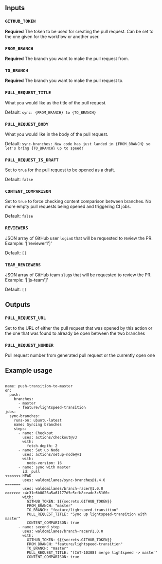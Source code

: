 
## Inputs

### `GITHUB_TOKEN`

**Required** The token to be used for creating the pull request. Can be set to the one given for the workflow or another user.

### `FROM_BRANCH`

**Required** The branch you want to make the pull request from.

### `TO_BRANCH`

**Required** The branch you want to make the pull request to.

### `PULL_REQUEST_TITLE`

What you would like as the title of the pull request.

Default: `sync: {FROM_BRANCH} to {TO_BRANCH}`

### `PULL_REQUEST_BODY`

What you would like in the body of the pull request.

Default: `sync-branches: New code has just landed in {FROM_BRANCH} so let's bring {TO_BRANCH} up to speed!`

### `PULL_REQUEST_IS_DRAFT`

Set to `true` for the pull request to be opened as a draft.

Default: `false`

### `CONTENT_COMPARISON`

Set to `true` to force checking content comparison between branches.
No more empty pull requests being opened and triggering CI jobs.

Default: `false`
### `REVIEWERS`

JSON array of GitHub user `login`s that will be requested to review the PR. Example: '['reviewer1']'

Default: `[]`
### `TEAM_REVIEWERS`

JSON array of GitHub team `slug`s that will be requested to review the PR. Example: '['js-team']'

Default: `[]`

## Outputs

### `PULL_REQUEST_URL`

Set to the URL of either the pull request that was opened by this action or the one that was found to already be open between the two branches

### `PULL_REQUEST_NUMBER`

Pull request number from generated pull request or the currently open one

## Example usage

```YML

name: push-transition-to-master
on:
  push:
    branches:
      - master
      - feature/lightspeed-transition
jobs:
  sync-branches:
    runs-on: ubuntu-latest
    name: Syncing branches
    steps:
      - name: Checkout
        uses: actions/checkout@v3
        with:
          fetch-depth: 2
      - name: Set up Node
        uses: actions/setup-node@v1
        with:
          node-version: 16
      - name: sync with master
        id: pull
<<<<<<< HEAD
        uses: waldomilanes/sync-branches@1.4.0
=======
        uses: waldomilanes/branch-racer@1.0.0
>>>>>>> c4c31e6b0026a5a61177d5e5cfb8ceadc3c5100c
        with:
          GITHUB_TOKEN: ${{secrets.GITHUB_TOKEN}}
          FROM_BRANCH: "master"
          TO_BRANCH: "feature/lightspeed-transition"
          PULL_REQUEST_TITLE: "Sync up lightspeed-transition with master"
          CONTENT_COMPARISON: true
      - name: second step
        uses: waldomilanes/branch-racer@1.0.0
        with:
          GITHUB_TOKEN: ${{secrets.GITHUB_TOKEN}}
          FROM_BRANCH: "feature/lightspeed-transition"
          TO_BRANCH: "master"
          PULL_REQUEST_TITLE: "[CAT-10308] merge lightspeed -> master"
          CONTENT_COMPARISON: true
```

